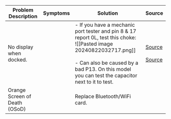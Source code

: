 | Problem Description           | Symptoms | Solution                                                                                                                                                                                                                       | Source                                                                                                                                               |
| ----------------------------- | -------- | ------------------------------------------------------------------------------------------------------------------------------------------------------------------------------------------------------------------------------ | ---------------------------------------------------------------------------------------------------------------------------------------------------- |
| No display when docked.       |          | - If you have a mechanic port tester and pin 8 & 17 report 0L, test this choke:<br>![[Pasted image 20240822032717.png]]<br><br>- Can also be caused by a bad P13. On this model you can test the capacitor next to it to test. | [Source](https://www.youtube.com/watch?v=pUD1rkYmXm4)<br><br>[Source](https://repair.wiki/w/How_To_Fix_Nintendo_Switch_OLED_With_No_HDMI_Output)<br> |
| Orange Screen of Death (OSoD) |          | Replace Bluetooth/WiFi card.                                                                                                                                                                                                   |                                                                                                                                                      |
